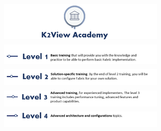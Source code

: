 ![image](/academy/images/academy_header.PNG)

[![image](/academy/images/Level1.PNG)](/academy/Training_Level_1)

![image](/academy/images/level2.PNG)

![image](/academy/images/level3.PNG)

![umage](/academy/images/level4.PNG)
